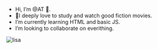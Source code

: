 -  Hi, I’m @AT 👋.
-  💞️I deeply love to study and watch good fiction movies.
-  I’m currently learning HTML and basic JS.
-  I’m looking to collaborate on everithing.
  
  
  
  
  
 
 ![lisa](https://user-images.githubusercontent.com/87527718/130279075-2b0ba25a-401d-4101-8fa0-b18ed4ccf97a.gif)




<!---
AC1003/AC1003 is a ✨ special ✨ repository because its `README.md` (this file) appears on your GitHub profile.
You can click the Preview link to take a look at your changes.
--->
